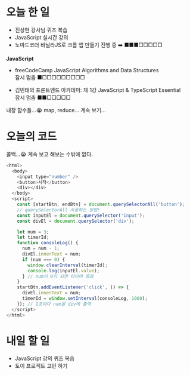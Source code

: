 # 오늘 한 일

- 진상현 강사님 퀴즈 복습
- JavaScript 실시간 강의
- 노마드코더 바닐라JS로 크롬 앱 만들기 진행 중 ➡️ ■■■□□□□□

<strong>JavaScript</strong>

- freeCodeCamp JavaScript Algorithms and Data Structures  
  잠시 멈춤 ■□□□□□□□□□

- 김민태의 프론트엔드 아카데미: 제 1강 JavaScript & TypeScript Essential  
  잠시 멈춤 ■■□□□□□

내장 함수들...😭 map, reduce... 계속 보기...

# 오늘의 코드

콜백...😭
계속 보고 해보는 수밖에 없다.

```js
<html>
  <body>
    <input type="number" />
    <button>시작</button>
    <div></div>
  </body>
  <script>
    const [startBtn, endBtn] = document.querySelectorAll('button');
    // querySelectorAll 사용하는 방법!
    const inputEl = document.querySelector('input');
    const divEl = document.querySelector('div');

    let num = 3;
    let timerId;
    function consoleLog() {
      num = num - 1;
      divEl.innerText = num;
      if (num === 0) {
        window.clearInterval(timerId);
        console.log(inputEl.value);
      } // num이 0이 되면 타이머 종료
    }
    startBtn.addEventListener('click', () => {
      divEl.innerText = num;
      timerId = window.setInterval(consoleLog, 1000);
    }); // 1초마다 num을 div에 출력
  </script>
</html>
```

# 내일 할 일

- JavaScript 강의 퀴즈 복습
- 토이 프로젝트 고민 하기
